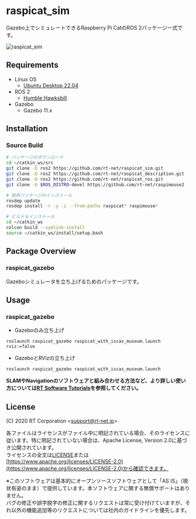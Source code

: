 # raspicat_sim

Gazebo上でシミュレートできるRaspberry Pi CatのROS 2パッケージ一式です。

![raspicat_sim](https://rt-net.github.io/images/raspberry-pi-cat/raspicat_gazebo_with_iscas_museum.gif)

## Requirements

- Linux OS
  - [Ubuntu Desktop 22.04](https://ubuntu.com/download/desktop)
- ROS 2
  - [Humble Hawksbill](https://docs.ros.org/en/humble/Installation.html)
- Gazebo
  - Gazebo 11.x

## Installation
### Source Build

```sh
# パッケージのダウンロード
cd ~/catkin_ws/src
git clone -b ros2 https://github.com/rt-net/raspicat_sim.git
git clone -b ros2 https://github.com/rt-net/raspicat_description.git
git clone -b ros2 https://github.com/rt-net/raspicat_ros.git
git clone -b $ROS_DISTRO-devel https://github.com/rt-net/raspimouse2

# 依存パッケージのインストール
rosdep update
rosdep install -r -y -i --from-paths raspicat* raspimouse*

# ビルド＆インストール
cd ~/catkin_ws
colcon build --symlink-install
source ~/catkin_ws/install/setup.bash
```

## Package Overview
### raspicat_gazebo

Gazeboシミュレータを立ち上げるためのパッケージです。

## Usage

### raspicat_gazebo

* Gazeboのみ立ち上げ
```
roslaunch raspicat_gazebo raspicat_with_iscas_museum.launch rviz:=false
```

* GazeboとRVizの立ち上げ
```
roslaunch raspicat_gazebo raspicat_with_iscas_museum.launch
```

__SLAMやNavigationのソフトウェアと組み合わせる方法など、より詳しい使い方については[RT Software Tutorials](https://rt-net.github.io/tutorials/raspicat/)を参照してください。__



## License

(C) 2020 RT Corporation \<support@rt-net.jp\>

各ファイルはライセンスがファイル中に明記されている場合、そのライセンスに従います。特に明記されていない場合は、Apache License, Version 2.0に基づき公開されています。  
ライセンスの全文は[LICENSE](./LICENSE)または[https://www.apache.org/licenses/LICENSE-2.0](https://www.apache.org/licenses/LICENSE-2.0)から確認できます。

※このソフトウェアは基本的にオープンソースソフトウェアとして「AS IS」（現状有姿のまま）で提供しています。本ソフトウェアに関する無償サポートはありません。  
バグの修正や誤字脱字の修正に関するリクエストは常に受け付けていますが、それ以外の機能追加等のリクエストについては社内のガイドラインを優先します。
